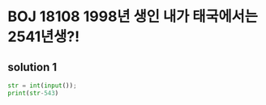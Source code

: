 # BOJ 18108 1998년 생인 내가 태국에서는 2541년생?!

## solution 1

```python
str = int(input());
print(str-543)
```